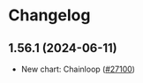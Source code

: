 # Changelog

## 1.56.1 (2024-06-11)

* New chart: Chainloop ([#27100](https://github.com/bitnami/charts/pull/27100))

